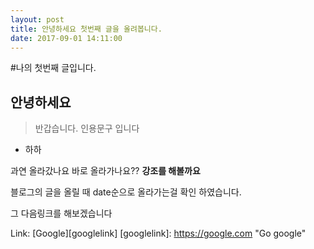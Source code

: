 ```yaml
---
layout: post
title: 안녕하세요 첫번째 글을 올려봅니다.
date: 2017-09-01 14:11:00
---
```


#나의 첫번째 글입니다.

## 안녕하세요

>반갑습니다. 인용문구 입니다

* 하하 


과연 올라갔나요 바로 올라가나요??
**강조를 해볼까요**



블로그의 글을 올릴 때 date순으로 올라가는걸 확인 하였습니다.

그 다음링크를 해보겠습니다

Link: [Google][googlelink]
[googlelink]: https://google.com "Go google"